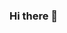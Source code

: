 ### Hi there 👋

<!--
**jyj9704/jyj9704** is a ✨ _special_ ✨ repository because its `README.md` (this file) appears on your GitHub profile.

